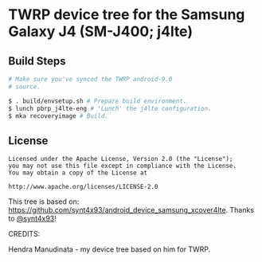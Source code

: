 # TWRP device tree for the Samsung Galaxy J4 (SM-J400; j4lte)

## Build Steps

```bash
# Make sure you've synced the TWRP android-9.0
# source.

$ . build/envsetup.sh # Prepare build environment.
$ lunch pbrp_j4lte-eng # 'Lunch' the j4lte configuration.
$ mka recoveryimage # Build.
```

## License

```
Licensed under the Apache License, Version 2.0 (the "License");
you may not use this file except in compliance with the License.
You may obtain a copy of the License at

http://www.apache.org/licenses/LICENSE-2.0
```

This tree is based on: https://github.com/synt4x93/android_device_samsung_xcover4lte. Thanks to [@synt4x93](https://github.com/synt4x93)!


CREDITS:

Hendra Manudinata - my device tree based on him for TWRP.
